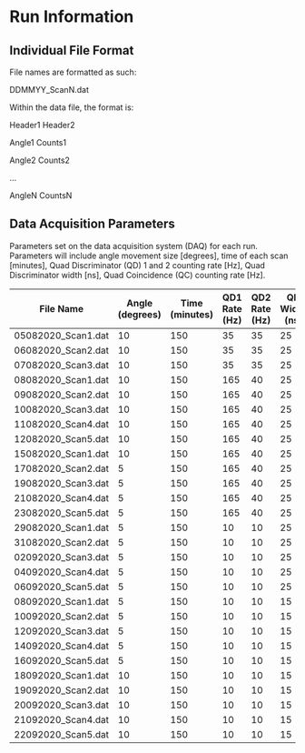 # Run Information
## Individual File Format

File names are formatted as such:

DDMMYY_ScanN.dat

Within the data file, the format is:

Header1 Header2

Angle1  Counts1

Angle2  Counts2

...

AngleN  CountsN

## Data Acquisition Parameters

Parameters set on the data acquisition system (DAQ) for each run. Parameters will include angle movement size [degrees], time of each scan [minutes], Quad Discriminator (QD) 1 and 2 counting rate [Hz], Quad Discriminator width [ns], Quad Coincidence (QC) counting rate [Hz].

|File Name|Angle (degrees)|Time (minutes)|QD1 Rate (Hz)|QD2 Rate (Hz)|QD Width (ns)|QC Rate (Hz)|
|---|---|---|---|---|---|---|
|05082020_Scan1.dat|10|150|35|35|25|1|
|06082020_Scan2.dat|10|150|35|35|25|1|
|07082020_Scan3.dat|10|150|35|35|25|1|
|08082020_Scan1.dat|10|150|165|40|25|5|
|09082020_Scan2.dat|10|150|165|40|25|5|
|10082020_Scan3.dat|10|150|165|40|25|5|
|11082020_Scan4.dat|10|150|165|40|25|5|
|12082020_Scan5.dat|10|150|165|40|25|5|
|15082020_Scan1.dat|10|150|165|40|25|5|
|17082020_Scan2.dat|5|150|165|40|25|5|
|19082020_Scan3.dat|5|150|165|40|25|5|
|21082020_Scan4.dat|5|150|165|40|25|5|
|23082020_Scan5.dat|5|150|165|40|25|5|
|29082020_Scan1.dat|5|150|10|10|25|1|
|31082020_Scan2.dat|5|150|10|10|25|1|
|02092020_Scan3.dat|5|150|10|10|25|1|
|04092020_Scan4.dat|5|150|10|10|25|1|
|06092020_Scan5.dat|5|150|10|10|25|1|
|08092020_Scan1.dat|5|150|10|10|15|1|
|10092020_Scan2.dat|5|150|10|10|15|1|
|12092020_Scan3.dat|5|150|10|10|15|1|
|14092020_Scan4.dat|5|150|10|10|15|1|
|16092020_Scan5.dat|5|150|10|10|15|1|
|18092020_Scan1.dat|10|150|10|10|15|1|
|19092020_Scan2.dat|10|150|10|10|15|1|
|20092020_Scan3.dat|10|150|10|10|15|1|
|21092020_Scan4.dat|10|150|10|10|15|1|
|22092020_Scan5.dat|10|150|10|10|15|1|
